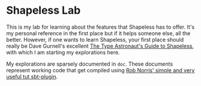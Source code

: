 # Shapeless Lab

This is my lab for learning about the features that Shapeless has to offer. It's my personal reference in the first place
but if it helps someone else, all the better. However, if one wants to learn Shapeless, your first place should really be
Dave Gurnell's excellent [The Type Astronaut's Guide to Shapeless](http://underscore.io/books/shapeless-guide/), with which
I am starting my explorations here.

My explorations are sparsely documented in `doc`. These documents represent working code that get compiled using
[Rob Norris' simple and very useful tut sbt-plugin](https://github.com/tpolecat/tut). 